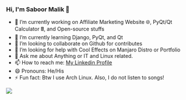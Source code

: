 ### Hi, I'm Saboor Malik 👋

<!--
**OrangeDev2/OrangeDev2** is a ✨ _special_ ✨ repository because its `README.md` (this file) appears on your GitHub profile.

Here are some ideas to get you started:
-->

- 🔭 I’m currently working on Affiliate Marketing Website 🌐, PyQt/Qt Calculator 🖩, and Open-source stuffs
- 🌱 I’m currently learning Django, PyQt, and Qt
- 👯 I’m looking to collaborate on Github for contributes
- 🤔 I’m looking for help with Cool Effects on Manjaro Distro or Portfolio
- 💬 Ask me about Anything or IT and Linux related.
- 📫 How to reach me: [My Linkedin Profile](https://www.linkedin.com/in/saboor-malik-011701186/)
- 😄 Pronouns: He/His
- ⚡ Fun fact: Btw I use Arch Linux. Also, I do not listen to songs!

<img src="https://github-readme-stats.vercel.app/api?username=orangedev2&&show_icons=true&title_color=ffffff&icon_color=bb2acf&text_color=daf7dc&bg_color=151515">


